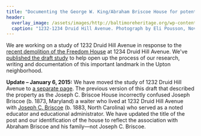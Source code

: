 ```yaml
---
title: "Documenting the George W. King/Abraham Briscoe House for potential landmark designation"
header:
  overlay_image: /assets/images/http://baltimoreheritage.org/wp-content/uploads/2015/11/P1010056.jpg
  caption: "1232-1234 Druid Hill Avenue. Photograph by Eli Pousson, November 2015."
---
```


We are working on a study of 1232 Druid Hill Avenue in response to the [recent demolition of the Freedom House](http://baltimoreheritage.org/preservation/freedom-house-demolition-is-a-wake-up-call-for-preservation-in-west-baltimore/) at 1234 Druid Hill Avenue. We've [published the draft study](/civil-rights-heritage/places/1232-druid-hill-avenue/) to help open up the process of our research, writing and documentation of this important landmark in the Upton neighborhood.

**Update – January 6, 2015:** We have moved the study of 1232 Druid Hill Avenue to [a separate page](/civil-rights-heritage/places/1232-druid-hill-avenue/). The previous version of this draft that described the property as the Joseph C. Briscoe House incorrectly confused Joseph Briscoe (b. 1873, Maryland) a waiter who lived at 1232 Druid Hill Avenue with [Joseph C. Briscoe](/civil-rights-heritage/people/joseph-cornelius-briscoe/) (b. 1883, North Carolina) who served as a noted educator and educational administrator. We have updated the title of the post and our identification of the house to reflect the association with Abraham Briscoe and his family—not Joseph C. Briscoe.

